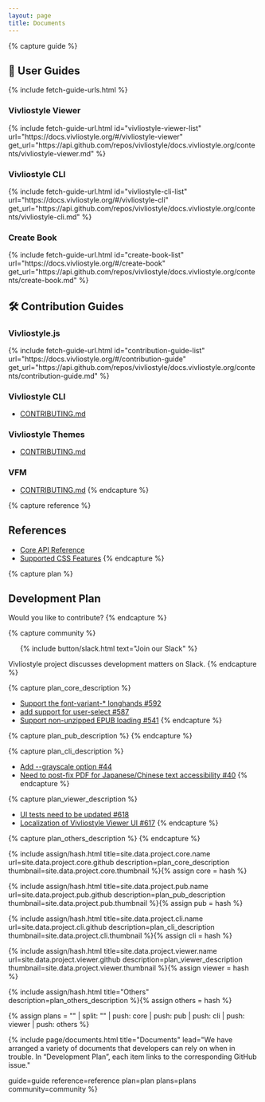 ```yaml
---
layout: page
title: Documents
---
```



{% capture guide %}
## 📖 User Guides
{% include fetch-guide-urls.html %}

### Vivliostyle Viewer
<ul id="vivliostyle-viewer-list"></ul>
{% include fetch-guide-url.html
  id="vivliostyle-viewer-list"
  url="https://docs.vivliostyle.org/#/vivliostyle-viewer"
  get_url="https://api.github.com/repos/vivliostyle/docs.vivliostyle.org/contents/vivliostyle-viewer.md"
%}

### Vivliostyle CLI
<ul id="vivliostyle-cli-list"></ul>
{% include fetch-guide-url.html
  id="vivliostyle-cli-list"
  url="https://docs.vivliostyle.org/#/vivliostyle-cli"
  get_url="https://api.github.com/repos/vivliostyle/docs.vivliostyle.org/contents/vivliostyle-cli.md"
%}

### Create Book
<ul id="create-book-list"></ul>
{% include fetch-guide-url.html
  id="create-book-list"
  url="https://docs.vivliostyle.org/#/create-book"
  get_url="https://api.github.com/repos/vivliostyle/docs.vivliostyle.org/contents/create-book.md"
%}

## 🛠 Contribution Guides

### Vivliostyle.js
<ul id="contribution-guide-list"></ul>
{% include fetch-guide-url.html
  id="contribution-guide-list"
  url="https://docs.vivliostyle.org/#/contribution-guide"
  get_url="https://api.github.com/repos/vivliostyle/docs.vivliostyle.org/contents/contribution-guide.md"
%}

### Vivliostyle CLI
- [CONTRIBUTING.md](https://github.com/vivliostyle/vivliostyle-cli/blob/main/CONTRIBUTING.md)

### Vivliostyle Themes
- [CONTRIBUTING.md](https://github.com/vivliostyle/themes/blob/master/CONTRIBUTING.md)

### VFM
- [CONTRIBUTING.md](https://github.com/vivliostyle/vfm/blob/master/CONTRIBUTING.md)
{% endcapture %}


{% capture reference %}
## References

- [Core API Reference](https://docs.vivliostyle.org/#/api)
- [Supported CSS Features](https://docs.vivliostyle.org/#/supported-css-features)
{% endcapture %}


{% capture plan %}
## Development Plan

Would you like to contribute?
{% endcapture %}


{% capture community %}
<ol class="list--medium">
  {% include button/slack.html text="Join our Slack" %}
</ol>

Vivliostyle project discusses development matters on Slack.
{% endcapture %}


{% capture plan_core_description %}
- [Support the font-variant-\* longhands #592](https://github.com/vivliostyle/vivliostyle.js/issues/592)
- [add support for user-select #587](https://github.com/vivliostyle/vivliostyle.js/issues/587)
- [Support non-unzipped EPUB loading #541](https://github.com/vivliostyle/vivliostyle.js/issues/541)
{% endcapture %}


{% capture plan_pub_description %}
{% endcapture %}


{% capture plan_cli_description %}
- [Add --grayscale option #44](https://github.com/vivliostyle/vivliostyle-cli/issues/44)
- [Need to post-fix PDF for Japanese/Chinese text accessibility #40](https://github.com/vivliostyle/vivliostyle-cli/issues/40)
{% endcapture %}


{% capture plan_viewer_description %}
- [UI tests need to be updated #618](https://github.com/vivliostyle/vivliostyle.js/issues/618)
- [Localization of Vivliostyle Viewer UI #617](https://github.com/vivliostyle/vivliostyle.js/issues/617)
{% endcapture %}


{% capture plan_others_description %}
{% endcapture %}


{% include assign/hash.html
  title=site.data.project.core.name
  url=site.data.project.core.github
  description=plan_core_description
  thumbnail=site.data.project.core.thumbnail
%}{% assign core = hash %}


{% include assign/hash.html
  title=site.data.project.pub.name
  url=site.data.project.pub.github
  description=plan_pub_description
  thumbnail=site.data.project.pub.thumbnail
%}{% assign pub = hash %}


{% include assign/hash.html
  title=site.data.project.cli.name
  url=site.data.project.cli.github
  description=plan_cli_description
  thumbnail=site.data.project.cli.thumbnail
%}{% assign cli = hash %}


{% include assign/hash.html
  title=site.data.project.viewer.name
  url=site.data.project.viewer.github
  description=plan_viewer_description
  thumbnail=site.data.project.viewer.thumbnail
%}{% assign viewer = hash %}


{% include assign/hash.html
  title="Others"
  description=plan_others_description
%}{% assign others = hash %}


{% assign plans = "" | split: "" | push: core | push: pub | push: cli | push: viewer | push: others %}


{% include page/documents.html
  title="Documents"
  lead="We have arranged a variety of documents that developers can rely on when in trouble. In “Development Plan”, each item links to the corresponding GitHub issue."

  guide=guide
  reference=reference
  plan=plan
  plans=plans
  community=community
%}
